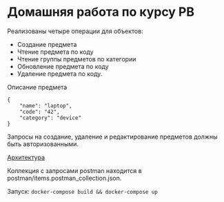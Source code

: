 # Домашняя работа по курсу РВ

Реализованы четыре операции для объектов: 

- Создание предмета
- Чтение предмета по коду
- Чтение группы предметов по категории 
- Обновление предмета по коду
- Удаление предмета по коду.

Описание предмета

```
{
    "name": "laptop",
    "code": "42",
    "category": "device"
}
```

Запросы на создание, удаление и редактирование предметов должны быть авторизованными.

[Архитектура](https://app.diagrams.net/?lightbox=1&highlight=0000ff&edit=_blank&layers=1&nav=1&title=Untitled%20Diagram.drawio#R3VrbcqM4EP0aV808hNIFgXn0xNlLzSabXdfsZh4xKLZqsOUV%2BLZfP8KIi4S8JomxM%2BsXo0Y00Of06ZbsAb5d7H4W4Wp%2Bz2OaDBCIdwM8HiAEMSHyK7fsC8sQeIVhJlisJtWGCfuXKiNQ1jWLaapNzDhPMrbSjRFfLmmUabZQCL7Vpz3zRL%2FrKpzRlmEShUnb%2BjeLs7l6CwJq%2By%2BUzeblnSFQZxZhOVkZ0nkY823DhO8G%2BFZwnhVHi90tTfLglXEprvvpyNnqwQRdZl0u%2BMw%2F%2F3X7hYxGD4vt3eTh1%2FENGN%2BgwssmTNbqhQfIS6S%2FT89cupVPne1VKLx%2F1rw8cZMegBrJCdhb7eqT8miWf0%2FmfFV6ko9UOCtOqWhUftF2zjI6WYVRPt5KGslJ82yRyBGUh2G6KoB9ZjsaVw42VGR0dzQWsIqwpCblC5qJvZyiLnCHChTFygqkbY0x9JRt3sS3NIaKV7PKdx16eaCi%2FwIkSE9I3PPljI8%2Flc6mojzxQUZ9kX5sn%2BiKmyT0Kj%2BM9glbxlTIOSegnPK1nBj%2FNq0MYfRtJnLr7%2BtMeqHKfgaIA6JDDIM2xJXKNCFGLukJYs8CsRFTuoxHuWrlYU3CNGWRjEaahSJrmxuBlTER%2Byc5uAEOqAxfpQE4LsGlYZzHBlSjfXP0SAWTr5nDeDAWj0bjljwaAEg9DsWMZqeo3QaqAQSx4FDaBE3CjG30x7Bho%2B7wyNkhXxQPPNfVeIDBUHeR8rWIqLqqqZ%2BmIw85RHcFDTEoItFydSBL9eKv54%2Ffk0T8GU6nLL%2F%2B%2Fo%2BuuS%2BfVlZgejrlz5DJHtQz2YXtTMbYlskmPmfL5KC%2FTN6x7KlxXOSwT9SwzuB8oCXwU3NQXEZIv5lfpM5%2FxAl6HSUCXVMiMMZOgNyg%2BuhpjjBxgLxX%2BTH8d9UPF2LHd0H98XUxQVK6QeMhLiotEPakLaO1BBCBCRUbJqnyflvCqrMrVWZo6ReATWVAXyoDbd15nzLTVWUc0tQZeEJkzqknXVuOq%2BqJ6%2BWprIsIcQNHCstbRYQYLMXBZVsQiPun5CF2Gi2HJ4gpB2YR0zpioPFVOvRPcbb3wtiVyNC9KpON1ssz6da5eTYW3EN8Yd66PdW348vrdUrF%2F3d57bkGM2zl8rLLa2hbX78MY%2BTaMD6OYW35ItF%2BKbJhlPEOsJ4BLWSgVfUsDbR823aX21tvY1tCnSMhH3jGnlkOxo%2FQdJrAYN%2BSRsiWRqgvZErH%2FZZ4pFd48oYKby5632E76l%2BziHvAkGpzW6RrEfdd3zHWxgFEzjAwFL3nWo5sa9UzEbRe4gAQGLzC3pWbRr9rzxhck27DQKeb73uvoxuE2NM9mT%2B%2B9E20tzcUJ2vUo%2BAbFh96h3CRV5zlNF1ZO4wP9zz69vEdF7PA6PF9yz6tvSXsbZ8W2bbMu0iFpWjV2yNfG2detlUCLlibgo5qUbD8WmoBETTlAjgBBm%2FdKIEYyS6j3m8ByLzLZaVk2HtT9aPxs%2BtPA%2FCI6lyGn8jcFiavbJ5cbDrCZ2KgHNb%2FIimm1%2F%2FFwXffAQ%3D%3D)

Коллекция с запросами postman находится в postman/items.postman_collection.json. 

Запуск:
``` docker-compose build && docker-compose up ```
